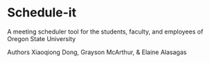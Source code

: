 # Schedule-it
A meeting scheduler tool for the students, faculty, and employees of Oregon State University

Authors Xiaoqiong Dong, Grayson McArthur, & Elaine Alasagas
